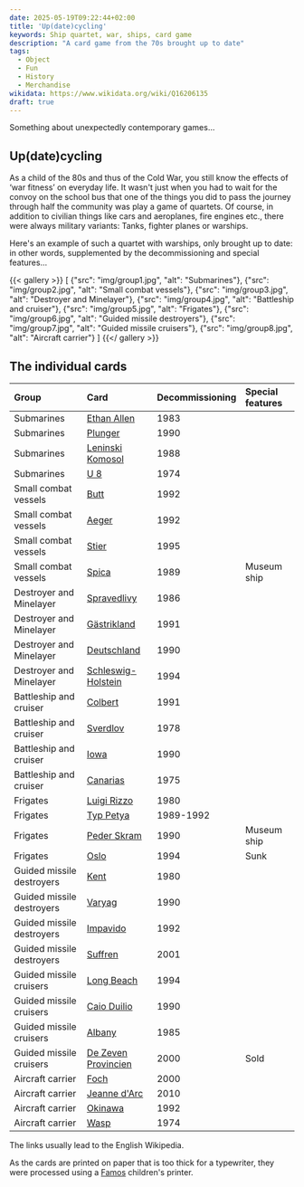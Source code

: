 ```yaml
---
date: 2025-05-19T09:22:44+02:00
title: 'Up(date)cycling'
keywords: Ship quartet, war, ships, card game
description: "A card game from the 70s brought up to date"
tags:
  - Object
  - Fun
  - History
  - Merchandise
wikidata: https://www.wikidata.org/wiki/Q16206135
draft: true
---
```


Something about unexpectedly contemporary games...
<!--more-->

## Up(date)cycling

As a child of the 80s and thus of the Cold War, you still know the effects of ‘war fitness’ on everyday life. It wasn't just when you had to wait for the convoy on the school bus that one of the things you did to pass the journey through half the community was play a game of quartets. Of course, in addition to civilian things like cars and aeroplanes, fire engines etc., there were always military variants: Tanks, fighter planes or warships.

Here's an example of such a quartet with warships, only brought up to date: in other words, supplemented by the decommissioning and special features...


{{< gallery >}}
[
  {"src": "img/group1.jpg", "alt": "Submarines"},
  {"src": "img/group2.jpg", "alt": "Small combat vessels"},
  {"src": "img/group3.jpg", "alt": "Destroyer and Minelayer"},
  {"src": "img/group4.jpg", "alt": "Battleship and cruiser"},
  {"src": "img/group5.jpg", "alt": "Frigates"},
  {"src": "img/group6.jpg", "alt": "Guided missile destroyers"},
  {"src": "img/group7.jpg", "alt": "Guided missile cruisers"},
  {"src": "img/group8.jpg", "alt": "Aircraft carrier"}
]
{{</ gallery >}}

## The individual cards

| Group | Card | Decommissioning | Special features |
| :---- | :---- | ----- | :---- |
| Submarines | [Ethan Allen](https://en.wikipedia.org/wiki/USS_Ethan_Allen_(SSBN-608)) | 1983 |  |
| Submarines | [Plunger](https://en.wikipedia.org/wiki/USS_Plunger_(SSN-595)) | 1990 |  |
| Submarines | [Leninski Komosol](https://en.wikipedia.org/wiki/Soviet_submarine_K-3_Leninsky_Komsomol) | 1988 |  |
| Submarines | [U 8](https://en.wikipedia.org/wiki/Type_205_submarine) | 1974 |  |
| Small combat vessels | [Butt](https://en.wikipedia.org/wiki/Barbe-class_utility_landing_craft) | 1992 |  |
| Small combat vessels | [Aeger](https://en.wikipedia.org/wiki/HNoMS_%C3%86ger) | 1992 |  |
| Small combat vessels | [Stier](https://www.historisches-marinearchiv.de/projekte/minensucher/ausgabe.php?where_value=831) | 1995 |  |
| Small combat vessels | [Spica](https://en.wikipedia.org/wiki/HSwMS_Spica_(T121)) | 1989 | Museum ship |
| Destroyer and Minelayer | [Spravedlivy](https://en.wikipedia.org/wiki/ORP_Warszawa_(1970)) | 1986 |  |
| Destroyer and Minelayer | [Gästrikland](https://en.wikipedia.org/wiki/HSwMS_G%C3%A4strikland_(J22)) | 1991 |  |
| Destroyer and Minelayer | [Deutschland](https://en.wikipedia.org/wiki/German_training_cruiser_Deutschland) | 1990 |  |
| Destroyer and Minelayer | [Schleswig-Holstein](https://en.wikipedia.org/wiki/German_destroyer_Schleswig-Holstein) | 1994 |  |
| Battleship and cruiser | [Colbert](https://en.wikipedia.org/wiki/French_cruiser_Colbert_(C611)) | 1991 |  |
| Battleship and cruiser | [Sverdlov](https://en.wikipedia.org/wiki/Soviet_cruiser_Sverdlov) | 1978 |  |
| Battleship and cruiser | [Iowa](https://en.wikipedia.org/wiki/USS_Iowa_(BB-61)) | 1990 |  |
| Battleship and cruiser | [Canarias](https://en.wikipedia.org/wiki/Spanish_cruiser_Canarias) | 1975 |  |
| Frigates | [Luigi Rizzo](https://en.wikipedia.org/wiki/Italian_frigate_Luigi_Rizzo_(F_596)) | 1980 |  |
| Frigates | [Typ Petya](https://en.wikipedia.org/wiki/Petya-class_frigate) | 1989-1992 |  |
| Frigates | [Peder Skram](https://en.wikipedia.org/wiki/HDMS_Peder_Skram_(F352)) | 1990 | Museum ship |
| Frigates | [Oslo](https://en.wikipedia.org/wiki/HNoMS_Oslo_(F300)) | 1994 | Sunk |
| Guided missile destroyers | [Kent](https://en.wikipedia.org/wiki/HMS_Kent_(D12)) | 1980 |  |
| Guided missile destroyers | [Varyag](https://en.wikipedia.org/wiki/Soviet_cruiser_Varyag_(1963)) | 1990 |  |
| Guided missile destroyers | [Impavido](https://en.wikipedia.org/wiki/Italian_destroyer_Impavido_(D_570)) | 1992 |  |
| Guided missile destroyers | [Suffren](https://en.wikipedia.org/wiki/French_frigate_Suffren) | 2001 |  |
| Guided missile cruisers | [Long Beach](https://en.wikipedia.org/wiki/USS_Long_Beach_(CGN-9)) | 1994 |  |
| Guided missile cruisers | [Caio Duilio](https://en.wikipedia.org/wiki/Italian_cruiser_Caio_Duilio) | 1990 |  |
| Guided missile cruisers | [Albany](https://en.wikipedia.org/wiki/USS_Albany_(CA-123)) | 1985 |  |
| Guided missile cruisers | [De Zeven Provincien](https://en.wikipedia.org/wiki/HNLMS_De_Zeven_Provinci%C3%ABn_(C802)) | 2000 | Sold |
| Aircraft carrier | [Foch](https://en.wikipedia.org/wiki/French_aircraft_carrier_Foch) | 2000 |  |
| Aircraft carrier | [Jeanne d'Arc](https://en.wikipedia.org/wiki/French_cruiser_Jeanne_d%27Arc_(R97)) | 2010 |  |
| Aircraft carrier | [Okinawa](https://en.wikipedia.org/wiki/USS_Okinawa_(LPH-3)) | 1992 |  |
| Aircraft carrier | [Wasp](https://en.wikipedia.org/wiki/USS_Wasp_(CV-18)) | 1974 |  |

The links usually lead to the English Wikipedia.

As the cards are printed on paper that is too thick for a typewriter, they were processed using a [Famos](https://de.wikipedia.org/wiki/Famos_(company)) children's printer.
